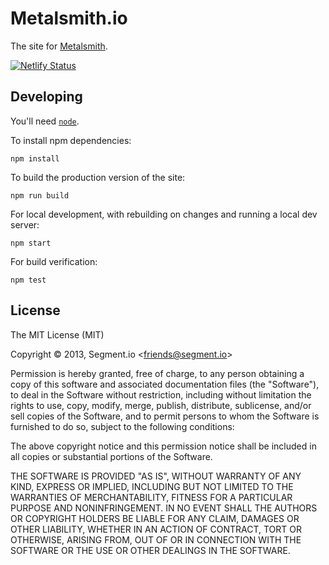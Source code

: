 # Metalsmith.io

  The site for [Metalsmith](https://github.com/metalsmith/metalsmith).

[![Netlify Status](https://api.netlify.com/api/v1/badges/08d3a039-cde8-40dc-a0aa-589f6d29a36e/deploy-status)](https://app.netlify.com/sites/metalsmith/deploys)

## Developing

You'll need [`node`](https://nodejs.org/en/).

To install npm dependencies:

    npm install

To build the production version of the site:

    npm run build

For local development, with rebuilding on changes and running a local dev server:

    npm start

For build verification:

    npm test

## License

  The MIT License (MIT)

  Copyright &copy; 2013, Segment.io \<friends@segment.io\>

  Permission is hereby granted, free of charge, to any person obtaining a copy of this software and associated documentation files (the "Software"), to deal in the Software without restriction, including without limitation the rights to use, copy, modify, merge, publish, distribute, sublicense, and/or sell copies of the Software, and to permit persons to whom the Software is furnished to do so, subject to the following conditions:

  The above copyright notice and this permission notice shall be included in all copies or substantial portions of the Software.

  THE SOFTWARE IS PROVIDED "AS IS", WITHOUT WARRANTY OF ANY KIND, EXPRESS OR IMPLIED, INCLUDING BUT NOT LIMITED TO THE WARRANTIES OF MERCHANTABILITY, FITNESS FOR A PARTICULAR PURPOSE AND NONINFRINGEMENT. IN NO EVENT SHALL THE AUTHORS OR COPYRIGHT HOLDERS BE LIABLE FOR ANY CLAIM, DAMAGES OR OTHER LIABILITY, WHETHER IN AN ACTION OF CONTRACT, TORT OR OTHERWISE, ARISING FROM, OUT OF OR IN CONNECTION WITH THE SOFTWARE OR THE USE OR OTHER DEALINGS IN THE SOFTWARE.
